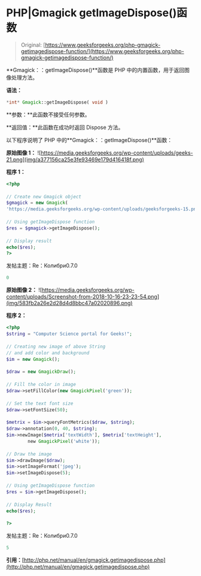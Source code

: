 # PHP|Gmagick getImageDispose()函数

> Original: [https://www.geeksforgeeks.org/php-gmagick-getimagedispose-function/](https://www.geeksforgeeks.org/php-gmagick-getimagedispose-function/)

**Gmagick：：getImageDispose()**函数是 PHP 中的内置函数，用于返回图像处理方法。

**语法：**

```php
*int* Gmagick::getImageDispose( void )
```

**参数：**此函数不接受任何参数。

**返回值：**此函数在成功时返回 Dispose 方法。

以下程序说明了 PHP 中的**Gmagick：：getImageDispose()**函数：

**原始图像 1：**
![https://media.geeksforgeeks.org/wp-content/uploads/geeks-21.png](img/a377156ca25e3fe93469e179d416418f.png)

**程序 1：**

```php
<?php

// Create new Gmagick object
$gmagick = new Gmagick(
'https://media.geeksforgeeks.org/wp-content/uploads/geeksforgeeks-15.png');

// Using getImageDispose function
$res = $gmagick->getImageDispose();

// Display result
echo($res);
?>
```

发帖主题：Re：Колибри0.7.0

```php
0

```

**原始图像 2：**
![https://media.geeksforgeeks.org/wp-content/uploads/Screenshot-from-2018-10-16-23-23-54.png](img/583fb2a26e2d28d4d8bbc47a02020896.png)

**程序 2：**

```php
<?php 
$string = "Computer Science portal for Geeks!"; 

// Creating new image of above String 
// and add color and background 
$im = new Gmagick(); 

$draw = new GmagickDraw(); 

// Fill the color in image 
$draw->setFillColor(new GmagickPixel('green')); 

// Set the text font size 
$draw->setFontSize(50); 

$metrix = $im->queryFontMetrics($draw, $string); 
$draw->annotation(0, 40, $string); 
$im->newImage($metrix['textWidth'], $metrix['textHeight'], 
        new GmagickPixel('white')); 

// Draw the image         
$im->drawImage($draw); 
$im->setImageFormat('jpeg'); 
$im->setImageDispose(5);

// Using getImageDispose function
$res = $im->getImageDispose();

// Display Result
echo($res);

?>
```

发帖主题：Re：Колибри0.7.0

```php
5

```

**引用：**[http://php.net/manual/en/gmagick.getimagedispose.php](http://php.net/manual/en/gmagick.getimagedispose.php)